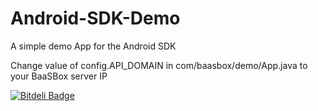 Android-SDK-Demo
================

A simple demo App for the Android SDK

Change value of config.API_DOMAIN in  com/baasbox/demo/App.java to your BaaSBox server IP


[![Bitdeli Badge](https://d2weczhvl823v0.cloudfront.net/baasbox/android-sdk-demo/trend.png)](https://bitdeli.com/free "Bitdeli Badge")

